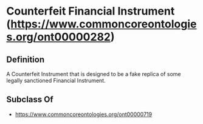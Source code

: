 # Counterfeit Financial Instrument (https://www.commoncoreontologies.org/ont00000282)

## Definition
A Counterfeit Instrument that is designed to be a fake replica of some legally sanctioned Financial Instrument.

## Subclass Of
- https://www.commoncoreontologies.org/ont00000719


